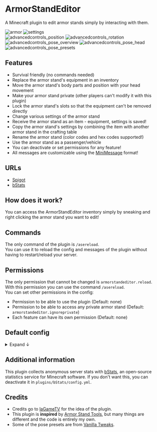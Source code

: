 # ArmorStandEditor
A Minecraft plugin to edit armor stands simply by interacting with them.

![armor](https://user-images.githubusercontent.com/49787110/224565054-4ff3f2d8-c782-4e4e-8101-d863e2f641a2.png)
![settings](https://user-images.githubusercontent.com/49787110/224565057-3a5cba3a-95ea-4aac-8069-4b45e3c78fa0.png)  
![advancedcontrols_position](https://user-images.githubusercontent.com/49787110/224565063-b0328b6a-2a52-437e-ac9c-b5932a468c3e.png)
![advancedcontrols_rotation](https://user-images.githubusercontent.com/49787110/224565068-404c35bd-b133-4e51-974b-25a1efaf58a4.png)  
![advancedcontrols_pose_overview](https://user-images.githubusercontent.com/49787110/224565077-5c1dabcf-2fb3-40ad-b4d2-675cfe1fa474.png)
![advancedcontrols_pose_head](https://user-images.githubusercontent.com/49787110/224565076-55dee826-2c77-4f0b-a0d2-1d05c729a639.png)
![advancedcontrols_pose_presets](https://user-images.githubusercontent.com/49787110/224565080-58339510-45e6-4324-9e35-27e07aaedf99.png)


## Features

- Survival friendly (no commands needed)
- Replace the armor stand's equipment in an inventory
- Move the armor stand's body parts and position with your head movement
- Make your armor stand private (other players can't modify it with this plugin)
- Lock the armor stand's slots so that the equipment can't be removed directly
- Change various settings of the armor stand
- Receive the armor stand as an item - equipment, settings is saved!
- Copy the armor stand's settings by combining the item with another armor stand in the crafting table
- Rename the armor stand (color codes and hex codes supported!)
- Use the armor stand as a passenger/vehicle
- You can deactivate or set permissions for any feature!
- All messages are customizable using the [MiniMessage](https://docs.advntr.dev/minimessage/format.html) format!

## URLs

- [Spigot](https://www.spigotmc.org/resources/armorstandeditor.108120/)
- [bStats](https://bstats.org/plugin/bukkit/Armor%20Stand%20Editor/17771)

## How does it work?

You can access the ArmorStandEditor inventory simply by sneaking and right clicking the armor stand you want to edit!

## Commands

The only command of the plugin is `/asereload`.  
You can use it to reload the config and messages of the plugin without having to restart/reload your server.

## Permissions

The only permission that cannot be changed is `armorstandeditor.reload`. With this permission you can use the command `/asereload`.  
You can set other permissions in the config:
- Permission to be able to use the plugin (Default: none)
- Permission to be able to access any private armor stand (Default: `armorstandeditor.ignoreprivate`)
- Each feature can have its own permission (Default: none)

## Default config
<details>
<summary>Expand ↓</summary>

```yaml
# ArmorStandEditor version 1.6.2
# Github: https://github.com/Rapha149/ArmorStandEditor
# Spigot: https://www.spigotmc.org/resources/armorstandeditor.108120/

# Whether to check for updates on enabling.
checkForUpdates: true

# The advancement to grant the player when he first accesses an armor stand. Set to "null" to disable.
advancement: null

permissions:
  # The permission that is needed to interact with armor stands and open the menu.
  # Set to "null" to disable the permission and allow everybody to use the plugin.
  general: null

  # With this permission, players can open private armor stands even if they wouldn't have access to them.
  # You can set this permission to "null" to disable it, but it's not recommended as private armor stands would be available to everyone.
  ignorePrivate: armorstandeditor.ignoreprivate

# The item that is displayed when a feature is disabled.
# Set to "null" to show the actual item of the feature even though it's disabled.
deactivatedItem: minecraft:gray_dye

# A cooldown for opening the armor page of the gui. The cooldown is applied per armor stand.
# It's applied when the gui is opened by right-clicking the armor stand, as well as when switching to the armor page within the gui, e.g. from the settings page.
# It is not recommended to disable the cooldown because, when players repeatedly open and close the armor page in quick succession, the equipped items could disappear.
armorPageCooldown:
  # The duration of the cooldown in Minecraft ticks (20 ticks = 1 second).
  # Set to 0 to disable the cooldown.
  ticks: 30

  # Whether or not the message specified in messages.yml should be sent to players when they try to open the armor page while the cooldown is still active.
  message: true

# A list of features. You can enable/disable each feature or set a permission to use a certain feature.
# If you want a feature to be enabled and everybody to be able to use it, set the permission to "null".
features:
  # Replacing the armor stand's equipment (armor and hand items) in the ASE inventory.
  replaceEquipment:
    # Whether or not to replace the armor and hand items of the armor stand with the disabled item when this feature is disabled.
    useDeactivatedItem: false

    # Whether or not to clear the armor stand's equipment when the gui is opened. This will prevent duplication bugs that players can cause using mods.
    # If you're running a small server with friends, you can choose to disable this option if you don't want the equipment to vanish every time you open the gui.
    # However, if you're running a server with a few more players, it is recommended to leave this option enabled.
    clearItemsOnOpen: true
    enabled: true
    permission: null

  # Moving the armor stand's body parts.
  moveBodyParts:
    enabled: true
    permission: null

  # Moving the armor stand's position.
  movePosition:
    # The maximum distance the player can move an armor stand away from himself.
    # This option only affects the movement controlled by the buttons in the gui, not the movement controlled by going somewhere / looking around.
    # This limit exists to prevent players from unloading armor stands by moving them far away and then duplicating items.
    # You can set increase it or set it to 0 to allow an infinite distance, but this is not recommended.
    maxDistance: 100
    enabled: true
    permission: null

  # Changing the armor stand's rotation.
  rotate:
    enabled: true
    permission: null

  # Using advanced controls to change position, rotation and pose.
  # They can be individually enabled/disabled via the options above.
  advancedControls:
    enabled: true
    permission: null

  # Making your armor stand private so that only you can open its ASE inventory.
  privateArmorstand:
    # Whether or not armor stands should become private when first accessed.
    autoPrivate: false
    enabled: true
    permission: null

  # Locking the equipment slots of your armor stand so that players can't take items directly.
  disabledSlots:
    enabled: true
    permission: null

  # Making your armor stand invisible.
  invisibility:
    enabled: true
    permission: null

  # Making your armor stand invulnerable.
  invulnerability:
    enabled: true
    permission: null

  # Making your armor stand's arms visible.
  showArms:
    enabled: true
    permission: null

  # Making your armor stand not affected by gravity.
  gravity:
    enabled: true
    permission: null

  # Making your armor stand's base plate invisible.
  basePlate:
    enabled: true
    permission: null

  # Making your armor stand small.
  small:
    enabled: true
    permission: null

  # Making your armor stand glow.
  glowing:
    enabled: true
    permission: null

  movable:
    enabled: true
    permission: null

  # Making your armor stand seeming to be on fire.
  fire:
    enabled: true
    permission: null

  # Set your armor stand as a passenger on a vehicle.
  passenger:
    # Whether or not players can be selected as vehicles.
    players: false
    enabled: true
    permission: null

  # Set another entity as a passenger on your armor stand.
  vehicle:
    # Whether or not players can be selected as passengers.
    players: false
    enabled: true
    permission: null

  # Renaming your armor stand.
  rename:
    enabled: true
    permission: null

  # Receiving your armor stand as an item.
  giveItem:
    # The item lore of the received item. Set to null to disable.
    # Colors can be used with the MiniMessage format.
    itemLore: null

    # The item name of the received item. Set to null to default to the armor stand's name.
    # Colors can be used with the MiniMessage format.
    itemName: null
    enabled: true
    permission: null

  # Copying your armor stand settings by combining a modified armor stand item with a normal armor stand item in the crafting table.
  # This behavior is similar to the copying behavior of written books.
  copy:
    enabled: true
    permission: null

# Here you can define presets which are shown on the Pose page of the Advanced Controls.
# Maximum of 15 presets.
presets:

- bodyParts:

    head:
      x: 0.0
      y: 0.0
      z: 0.0

    right_arm:
      x: -15.0
      y: 0.0
      z: 10.0

    left_leg:
      x: -1.0
      y: 0.0
      z: -1.0

    left_arm:
      x: -10.0
      y: 0.0
      z: -10.0

    right_leg:
      x: 1.0
      y: 0.0
      z: 1.0

    body:
      x: 0.0
      y: 0.0
      z: 0.0
  name: Default

- bodyParts:

    head:
      x: 0.0
      y: 0.0
      z: 0.0

    right_arm:
      x: 0.0
      y: 0.0
      z: 0.0

    left_leg:
      x: 0.0
      y: 0.0
      z: 0.0

    left_arm:
      x: 0.0
      y: 0.0
      z: 0.0

    right_leg:
      x: 0.0
      y: 0.0
      z: 0.0

    body:
      x: 0.0
      y: 0.0
      z: 0.0
  name: 0°

- bodyParts:

    head:
      x: 0.8944604
      y: 9.055486
      z: 0.0

    right_arm:
      x: -90.0
      y: 0.0
      z: 0.0

    left_leg:
      x: 0.0
      y: 0.0
      z: 0.0

    left_arm:
      x: 0.0
      y: 0.0
      z: 0.0

    right_leg:
      x: 0.0
      y: 0.0
      z: 0.0

    body:
      x: 0.0
      y: -2.3101969
      z: 0.0
  name: Item

- bodyParts:

    head:
      x: 2.739634
      y: -5.375096
      z: 0.0

    right_arm:
      x: -15.0
      y: -45.0
      z: 0.0

    left_leg:
      x: 0.0
      y: 0.0
      z: 0.0

    left_arm:
      x: 0.0
      y: 0.0
      z: 0.0

    right_leg:
      x: 0.0
      y: 0.0
      z: 0.0

    body:
      x: 0.0
      y: -0.29615206
      z: 0.0
  name: Block

- bodyParts:

    head:
      x: 5.883482
      y: -19.316841
      z: 0.0

    right_arm:
      x: 20.0
      y: 0.0
      z: 10.0

    left_leg:
      x: 20.0
      y: 0.0
      z: 0.0

    left_arm:
      x: -20.0
      y: 0.0
      z: -10.0

    right_leg:
      x: -20.0
      y: 0.0
      z: 0.0

    body:
      x: 0.0
      y: -1.3423482
      z: 0.0
  name: Walking

- bodyParts:

    head:
      x: 5.747715
      y: 1.8663449
      z: 0.0

    right_arm:
      x: -40.0
      y: 0.0
      z: 10.0

    left_leg:
      x: -40.0
      y: 0.0
      z: 0.0

    left_arm:
      x: 40.0
      y: 0.0
      z: -10.0

    right_leg:
      x: 40.0
      y: 0.0
      z: 0.0

    body:
      x: 0.0
      y: 1.5624547
      z: 0.0
  name: Running

- bodyParts:

    head:
      x: 1.7437577
      y: 19.371622
      z: 0.0

    right_arm:
      x: -90.0
      y: 18.0
      z: 0.0

    left_leg:
      x: 0.0
      y: 0.0
      z: 0.0

    left_arm:
      x: 0.0
      y: 0.0
      z: -10.0

    right_leg:
      x: 0.0
      y: 0.0
      z: 0.0

    body:
      x: 0.0
      y: 2.9660754
      z: 0.0
  name: Pointing

- bodyParts:

    head:
      x: 3.0737185
      y: 6.626904
      z: 0.0

    right_arm:
      x: -124.0
      y: -51.0
      z: -35.0

    left_leg:
      x: 0.0
      y: 4.0
      z: 2.0

    left_arm:
      x: 29.0
      y: 0.0
      z: 25.0

    right_leg:
      x: 0.0
      y: -4.0
      z: -2.0

    body:
      x: 5.0
      y: -2.25304
      z: 0.0
  name: Salute

- bodyParts:

    head:
      x: 1.2775335
      y: -7.32031
      z: 0.0

    right_arm:
      x: -20.0
      y: -20.0
      z: 0.0

    left_leg:
      x: 20.0
      y: 0.0
      z: 0.0

    left_arm:
      x: -50.0
      y: 50.0
      z: 0.0

    right_leg:
      x: -20.0
      y: 0.0
      z: 0.0

    body:
      x: 0.0
      y: -4.3447514
      z: 0.0
  name: Blocking

- bodyParts:

    head:
      x: 3.2998314
      y: -6.680886
      z: 0.0

    right_arm:
      x: -80.0
      y: 20.0
      z: 0.0

    left_leg:
      x: -90.0
      y: -10.0
      z: 0.0

    left_arm:
      x: -80.0
      y: -20.0
      z: 0.0

    right_leg:
      x: -90.0
      y: 10.0
      z: 0.0

    body:
      x: 0.0
      y: 3.2538185
      z: 0.0
  name: Sitting

- bodyParts:

    head:
      x: -83.36189
      y: 3.5046368
      z: 0.0

    right_arm:
      x: -90.0
      y: 10.0
      z: 0.0

    left_leg:
      x: 0.0
      y: 0.0
      z: 0.0

    left_arm:
      x: -90.0
      y: -10.0
      z: 0.0

    right_leg:
      x: 0.0
      y: 0.0
      z: 0.0

    body:
      x: -90.0
      y: -3.1862168
      z: 0.0
  name: Laying

- bodyParts:

    head:
      x: 1.1013848
      y: 38.299202
      z: 0.0

    right_arm:
      x: -22.0
      y: 31.0
      z: 10.0

    left_leg:
      x: -6.0
      y: 0.0
      z: 0.0

    left_arm:
      x: 145.0
      y: 22.0
      z: -49.0

    right_leg:
      x: 6.0
      y: -20.0
      z: 0.0

    body:
      x: 0.0
      y: 12.96918
      z: 0.0
  name: Confused

- bodyParts:

    head:
      x: 47.090084
      y: 3.8555756
      z: 0.0

    right_arm:
      x: 18.0
      y: -14.0
      z: 0.0

    left_leg:
      x: -4.0
      y: -6.0
      z: -2.0

    left_arm:
      x: -72.0
      y: 24.0
      z: 47.0

    right_leg:
      x: 25.0
      y: -2.0
      z: 0.0

    body:
      x: 10.0
      y: -1.2397861
      z: 0.0
  name: Facepalm

- bodyParts:

    head:
      x: 7.1271815
      y: 3.9160357
      z: 0.0

    right_arm:
      x: 30.0
      y: 22.0
      z: -20.0

    left_leg:
      x: 0.0
      y: 0.0
      z: -5.0

    left_arm:
      x: 30.0
      y: -20.0
      z: 21.0

    right_leg:
      x: 0.0
      y: 0.0
      z: 5.0

    body:
      x: 4.0
      y: 3.4252434
      z: 0.0
  name: Formal

- bodyParts:

    head:
      x: 67.50782
      y: 2.741272
      z: 0.0

    right_arm:
      x: -5.0
      y: 0.0
      z: 5.0

    left_leg:
      x: -5.0
      y: 16.0
      z: -5.0

    left_arm:
      x: -5.0
      y: 0.0
      z: -5.0

    right_leg:
      x: -5.0
      y: -10.0
      z: 5.0

    body:
      x: 10.0
      y: 3.969596
      z: 0.0
  name: Sad
```
</details>

## Additional information

This plugin collects anonymous server stats with [bStats](https://bstats.org), an open-source statistics service for Minecraft software. If you don't want this, you can deactivate it in `plugins/bStats/config.yml`.

## Credits

- Credits go to [laGameTV](https://lagametv.de/) for the idea of the plugin.
- This plugin is **inspired** by [Armor Stand Tools](https://www.spigotmc.org/resources/armor-stand-tools.2237/), but many things are different and the code is entirely my own.
- Some of the pose presets are from [Vanilla Tweaks](https://vanillatweaks.net/).
